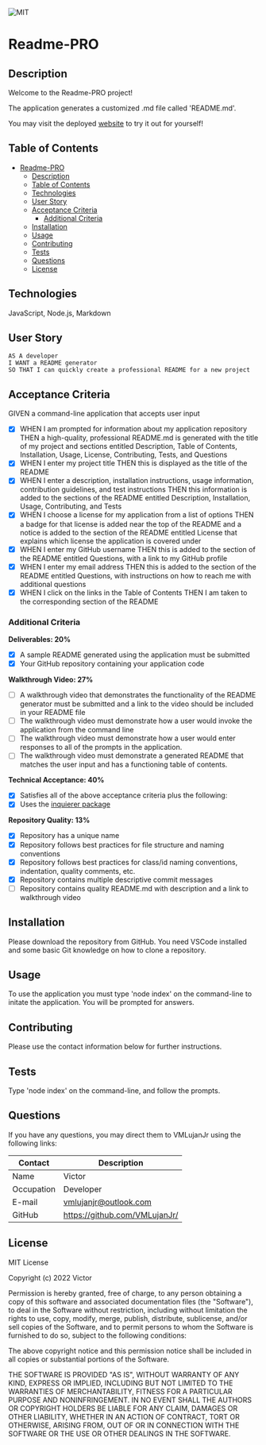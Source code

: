  ![MIT](https://img.shields.io/badge/License-MIT-blue)
# Readme-PRO

## Description

Welcome to the Readme-PRO project!

The application generates a customized .md file called 'README.md'.

You may visit the deployed [website](https://VMLujanJr.github.io/readme-pro/) to try it out for yourself!

## Table of Contents

- [Readme-PRO](#readme-pro)
  - [Description](#description)
  - [Table of Contents](#table-of-contents)
  - [Technologies](#technologies)
  - [User Story](#user-story)
  - [Acceptance Criteria](#acceptance-criteria)
    - [Additional Criteria](#additional-criteria)
  - [Installation](#installation)
  - [Usage](#usage)
  - [Contributing](#contributing)
  - [Tests](#tests)
  - [Questions](#questions)
  - [License](#license)

## Technologies
JavaScript, Node.js, Markdown

## User Story
~~~
AS A developer
I WANT a README generator
SO THAT I can quickly create a professional README for a new project
~~~

## Acceptance Criteria

GIVEN a command-line application that accepts user input
- [x] WHEN I am prompted for information about my application repository
THEN a high-quality, professional README.md is generated with the title of my project and sections entitled Description, Table of Contents, Installation, Usage, License, Contributing, Tests, and Questions
- [x] WHEN I enter my project title
THEN this is displayed as the title of the README
- [x] WHEN I enter a description, installation instructions, usage information, contribution guidelines, and test instructions
THEN this information is added to the sections of the README entitled Description, Installation, Usage, Contributing, and Tests
- [x] WHEN I choose a license for my application from a list of options
THEN a badge for that license is added near the top of the README and a notice is added to the section of the README entitled License that explains which license the application is covered under
- [x] WHEN I enter my GitHub username
THEN this is added to the section of the README entitled Questions, with a link to my GitHub profile
- [x] WHEN I enter my email address
THEN this is added to the section of the README entitled Questions, with instructions on how to reach me with additional questions
- [x] WHEN I click on the links in the Table of Contents
THEN I am taken to the corresponding section of the README

### Additional Criteria

**Deliverables: 20%**

- [x] A sample README generated using the application must be submitted
- [x] Your GitHub repository containing your application code

**Walkthrough Video: 27%**

- [ ] A walkthrough video that demonstrates the functionality of the README generator must be submitted and a link to the video should be included in your README file
- [ ] The walkthrough video must demonstrate how a user would invoke the application from the command line
- [ ] The walkthrough video must demonstrate how a user would enter responses to all of the prompts in the application.
- [ ] The walkthrough video must demonstrate a generated README that matches the user input and has a functioning table of contents.

**Technical Acceptance: 40%**

- [x] Satisfies all of the above acceptance criteria plus the following:
- [x] Uses the [inquierer package](https://www.npmjs.com/package/inquirer)

**Repository Quality: 13%**

- [x] Repository has a unique name
- [x] Repository follows best practices for file structure and naming conventions
- [x] Repository follows best practices for class/id naming conventions, indentation, quality comments, etc.
- [x] Repository contains multiple descriptive commit messages
- [ ] Repository contains quality README.md with description and a link to walkthrough video

## Installation

Please download the repository from GitHub. You need VSCode installed and some basic Git knowledge on how to clone a repository.

## Usage

To use the application you must type 'node index' on the command-line to initate the application. You will be prompted for answers.

## Contributing

Please use the contact information below for further instructions.

## Tests

Type 'node index' on the command-line, and follow the prompts.

## Questions

If you have any questions, you may direct them to VMLujanJr using the following links:

| Contact | Description |
| --- | --- |
| Name | Victor |
| Occupation | Developer |
| E-mail | <vmlujanjr@outlook.com> |
| GitHub | <https://github.com/VMLujanJr/> |

## License

MIT License

Copyright (c) 2022 Victor

Permission is hereby granted, free of charge, to any person obtaining a copy
of this software and associated documentation files (the "Software"), to deal
in the Software without restriction, including without limitation the rights
to use, copy, modify, merge, publish, distribute, sublicense, and/or sell
copies of the Software, and to permit persons to whom the Software is
furnished to do so, subject to the following conditions:

The above copyright notice and this permission notice shall be included in all
copies or substantial portions of the Software.

THE SOFTWARE IS PROVIDED "AS IS", WITHOUT WARRANTY OF ANY KIND, EXPRESS OR
IMPLIED, INCLUDING BUT NOT LIMITED TO THE WARRANTIES OF MERCHANTABILITY,
FITNESS FOR A PARTICULAR PURPOSE AND NONINFRINGEMENT. IN NO EVENT SHALL THE
AUTHORS OR COPYRIGHT HOLDERS BE LIABLE FOR ANY CLAIM, DAMAGES OR OTHER
LIABILITY, WHETHER IN AN ACTION OF CONTRACT, TORT OR OTHERWISE, ARISING FROM,
OUT OF OR IN CONNECTION WITH THE SOFTWARE OR THE USE OR OTHER DEALINGS IN THE
SOFTWARE.